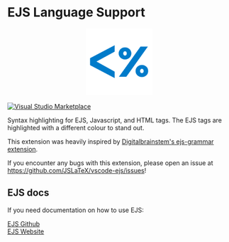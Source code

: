 # EJS Language Support

<p align='center'>
  <img src="assets/icon.svg" width="150" />
</p>

[![Visual&nbsp;Studio Marketplace](https://img.shields.io/visual-studio-marketplace/v/leonzalion.vscode-ejs.svg?label=Visual%20Studio%20Marketplace)](https://marketplace.visualstudio.com/items?itemName=leonzalion.vscode-ejs)

Syntax highlighting for EJS, Javascript, and HTML tags. The EJS tags are highlighted with a different colour to stand out.

This extension was heavily inspired by [Digitalbrainstem's ejs-grammar extension](https://github.com/Digitalbrainstem/ejs-grammar).

If you encounter any bugs with this extension, please open an issue at <https://github.com/JSLaTeX/vscode-ejs/issues>!

## EJS docs

If you need documentation on how to use EJS:

[EJS Github](https://github.com/mde/ejs)
\
[EJS Website](https://ejs.co/)
